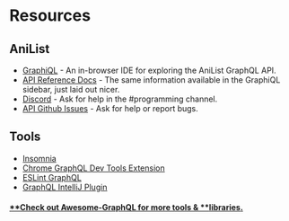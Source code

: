 # Resources

## AniList

* [GraphiQL](https://anilist.co/graphiql) - An in-browser IDE for exploring the AniList GraphQL API.
* [API Reference Docs](https://anilist.github.io/ApiV2-GraphQL-Docs/) - The same information available in the GraphiQL sidebar, just laid out nicer.
* [Discord](https://discord.me/anilist) - Ask for help in the \#programming channel.
* [API Github Issues](https://github.com/AniList/ApiV2-GraphQL-Docs/issues) - Ask for help or report bugs.

## Tools

* [Insomnia](https://insomnia.rest/)
* [Chrome GraphQL Dev Tools Extension](https://chrome.google.com/webstore/detail/graphql-network/igbmhmnkobkjalekgiehijefpkdemocm)
* [ESLint GraphQL](https://github.com/apollographql/eslint-plugin-graphql)
* [GraphQL IntelliJ Plugin](https://github.com/jimkyndemeyer/js-graphql-intellij-plugin/)

#### [**Check out Awesome-GraphQL for more tools & **](https://github.com/chentsulin/awesome-graphql)[**libraries**](https://github.com/chentsulin/awesome-graphql)[**.**](https://github.com/chentsulin/awesome-graphql)



